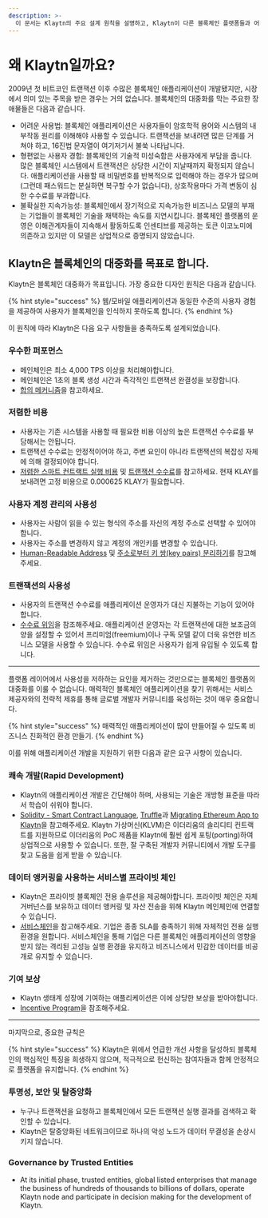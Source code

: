 ```yaml
---
description: >-
  이 문서는 Klaytn의 주요 설계 원칙을 설명하고, Klaytn이 다른 블록체인 플랫폼들과 어떻게 차별화되는지 설명합니다.
---
```


# 왜 Klaytn일까요?<a id="why-klaytn"></a>

2009년 첫 비트코인 트랜잭션 이후 수많은 블록체인 애플리케이션이 개발됐지만, 시장에서 의미 있는 주목을 받은 경우는 거의 없습니다. 블록체인의 대중화를 막는 주요한 장애물들은 다음과 같습니다.

- 어려운 사용법: 블록체인 애플리케이션은 사용자들이 암호학적 용어와 시스템의 내부작동 원리를 이해해야 사용할 수 있습니다. 트랜잭션을 보내려면 많은 단계를 거쳐야 하고, 16진법 문자열이 여기저기서 불쑥 나타납니다.
- 형편없는 사용자 경험: 블록체인의 기술적 미성숙함은 사용자에게 부담을 줍니다. 많은 블록체인 시스템에서 트랜잭션은 상당한 시간이 지날때까지 확정되지 않습니다. 애플리케이션을 사용할 때 비밀번호를 반복적으로 입력해야 하는 경우가 많으며 (그런데 패스워드는 분실하면 복구할 수가 없습니다), 상호작용마다 가격 변동이 심한 수수료를 부과합니다.
- 불확실한 지속가능성: 블록체인에서 장기적으로 지속가능한 비즈니스 모델의 부재는 기업들이 블록체인 기술을 채택하는 속도를 지연시킵니다. 블록체인 플랫폼의 운영은 이해관계자들이 지속해서 활동하도록 인센티브를 제공하는 토큰 이코노미에 의존하고 있지만 이 모델은 상업적으로 증명되지 않았습니다.

## Klaytn은 블록체인의 대중화를 목표로 합니다.<a id="klaytn-is-aiming-at-mass-adoption-of-blockchain"></a>

Klaytn은 블록체인 대중화가 목표입니다. 가장 중요한 디자인 원칙은 다음과 같습니다.

{% hint style="success" %}
웹/모바일 애플리케이션과 동일한 수준의 사용자 경험을 제공하여 사용자가 블록체인을 인식하지 못하도록 합니다.
{% endhint %}

이 원칙에 따라 Klaytn은 다음 요구 사항들을 충족하도록 설계되었습니다.

### 우수한 퍼포먼스  <a id="high-performance"></a>

- 메인체인은 최소 4,000 TPS 이상을 처리해야합니다.
- 메인체인은 1초의 블록 생성 시간과 즉각적인 트랜잭션 완결성을 보장합니다.
- [합의 메커니즘](design/consensus-mechanism.md)을 참고하세요.

### 저렴한 비용  <a id="low-cost"></a>

- 사용자는 기존 시스템을 사용할 때 필요한 비용 이상의 높은 트랜잭션 수수료를 부담해서는 안됩니다.
- 트랜잭션 수수료는 안정적이어야 하고, 주변 요인이 아니라 트랜잭션의 복잡성 자체에 의해 결정되어야 합니다.
- [저렴한 스마트 컨트랙트 실행 비용](design/computation/klaytn-smart-contract.md#affordable-smart-contract-execution-cost) 및 [트랜잭션 수수료](design/transaction-fees/transaction-fees.md)를 참고하세요. 현재 KLAY를 보내려면 고정 비용으로 0.000625 KLAY가 필요합니다.

### 사용자 계정 관리의 사용성 <a id="usability-in-user-account-management"></a>

- 사용자는 사람이 읽을 수 있는 형식의 주소를 자신의 계정 주소로 선택할 수 있어야합니다.
- 사용자는 주소를 변경하지 않고 계정의 개인키를 변경할 수 있습니다.
- [Human-Readable Address](design/accounts.md#human-readable-address-hra) 및 [주소로부터 키 쌍(key pairs) 분리하기](design/accounts.md#decoupling-key-pairs-from-addresses)를 참고해주세요.

### 트랜잭션의 사용성 <a id="usability-in-transaction"></a>

- 사용자의 트랜잭션 수수료를 애플리케이션 운영자가 대신 지불하는 기능이 있어야 합니다.
- [수수료 위임](design/transactions/README.md#fee-delegation)을 참조해주세요. 애플리케이션 운영자는 각 트랜잭션에 대한 보조금의 양을 설정할 수 있어서 프리미엄(freemium)이나 구독 모델 같이 더욱 유연한 비즈니스 모델을 사용할 수 있습니다. 수수료 위임은 사용자가 쉽게 유입될 수 있도록 합니다.

***

플랫폼 레이어에서 사용성을 저하하는 요인을 제거하는 것만으로는 블록체인 플랫폼의 대중화를 이룰 수 없습니다. 매력적인 블록체인 애플리케이션을 찾기 위해서는 서비스 제공자와의 전략적 제휴를 통해 글로벌 개발자 커뮤니티를 육성하는 것이 매우 중요합니다.

{% hint style="success" %}
매력적인 애플리케이션이 많이 만들어질 수 있도록 비즈니스 친화적인 환경 만들기.
{% endhint %}

이를 위해 애플리케이션 개발을 지원하기 위한 다음과 같은 요구 사항이 있습니다.

### 쾌속 개발(Rapid Development)<a id="rapid-development"></a>

- Klaytn의 애플리케이션 개발은 간단해야 하며, 사용되는 기술은 개방형 표준을 따라서 학습이 쉬워야 합니다.
- [Solidity - Smart Contract Language](../smart-contract/solidity-smart-contract-language.md), [Truffle](../toolkit/truffle.md)과 [Migrating Ethereum App to Klaytn](../bapp/tutorials/migrating-ethereum-app-to-klaytn.md)을 참고해주세요. Klaytn 가상머신(KLVM)은 이더리움의 솔리디티 컨트랙트를 지원하므로 이더리움의 PoC 제품을 Klaytn에 훨씬 쉽게 포팅(porting)하여 상업적으로 사용할 수 있습니다. 또한, 잘 구축된 개발자 커뮤니티에서 개발 도구를 찾고 도움을 쉽게 받을 수 있습니다.

### 데이터 앵커링을 사용하는 서비스별 프라이빗 체인 <a id="service-specific-private-chains-with-data-anchoring"></a>

- Klaytn은 프라이빗 블록체인 전용 솔루션을 제공해야합니다. 프라이빗 체인은 자체 거버넌스를 보유하고 데이터 앵커링 및 자산 전송을 위해 Klaytn 메인체인에 연결할 수 있습니다.
- [서비스체인](scaling-solutions.md#service-chain)을 참고해주세요. 기업은 종종 SLA를 충족하기 위해 자체적인 전용 실행 환경을 원합니다. 서비스체인을 통해 기업은 다른 블록체인 애플리케이션의 영향을 받지 않는 격리된 고성능 실행 환경을 유지하고 비즈니스에서 민감한 데이터를 비공개로 유지할 수 있습니다.

### 기여 보상 <a id="contribution-reward"></a>

- Klaytn 생태계 성장에 기여하는 애플리케이션은 이에 상당한 보상을 받아야합니다.
- [Incentive Program](design/token-economy.md)을 참조해주세요.

***

마지막으로, 중요한 규칙은

{% hint style="success" %}
Klaytn은 위에서 언급한 개선 사항을 달성하되 블록체인의 핵심적인 특징을 희생하지 않으며, 적극적으로 헌신하는 참여자들과 함께 안정적으로 플랫폼을 유지합니다.
{% endhint %}

### 투명성, 보안 및 탈중앙화 <a id="transparency-security-and-decentralization"></a>

- 누구나 트랜잭션을 요청하고 블록체인에서 모든 트랜잭션 실행 결과를 검색하고 확인할 수 있습니다.
- Klaytn은 탈중앙화된 네트워크이므로 하나의 악성 노드가 데이터 무결성을 손상시키지 않습니다.

### Governance by Trusted Entities <a id="governance-by-trusted-entities"></a>

- At its initial phase, trusted entities, global listed enterprises that manage the business of hundreds of thousands to billions of dollars, operate Klaytn node and participate in decision making for the development of Klaytn.
